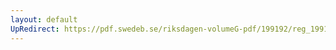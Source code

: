 ```yaml
---
layout: default
UpRedirect: https://pdf.swedeb.se/riksdagen-volumeG-pdf/199192/reg_199192/reg_199192_0449.pdf
---
```

